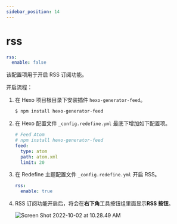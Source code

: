```yaml
---
sidebar_position: 14
---
```



# rss

```yaml
rss:
  enable: false
```
该配置项用于开启 RSS 订阅功能。

开启流程：

1. 在 Hexo 项目根目录下安装插件 `hexo-generator-feed`。

   ```bash
   $ npm install hexo-generator-feed
   ```

1. 在 Hexo 配置文件 `_config.redefine.yml` 最底下增加如下配置项。

   ```yaml
   # Feed Atom
   # npm install hexo-generator-feed
   feed:
     type: atom
     path: atom.xml
     limit: 20
   ```
1. 在 Redefine 主题配置文件 `_config.redefine.yml` 开启 RSS。   
   ```yaml
   rss:
     enable: true
   ```

1. RSS 订阅功能开启后，将会在**右下角**工具按钮组里面显示**RSS 按钮**。

   ![Screen Shot 2022-10-02 at 10.28.49 AM](https://evan.beee.top/img/Screen%20Shot%202022-10-02%20at%2010.28.49%20AM.png)

